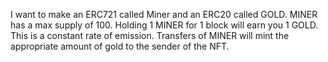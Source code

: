 I want to make an ERC721 called Miner and an ERC20 called GOLD. MINER has a max supply of 100. Holding 1 MINER
for 1 block will earn you 1 GOLD. This is a constant rate of emission. Transfers of MINER will mint the appropriate amount of gold to the sender of the NFT.
